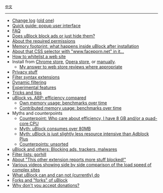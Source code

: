 <sup>[中文](https://github.com/fang5566/uBlock/wiki/Home)</sup>

***

- [Change log](https://github.com/gorhill/uBlock/releases) ([old one](https://github.com/gorhill/uBlock/wiki/Change-log))
- [Quick guide: popup user interface](https://github.com/gorhill/uBlock/wiki/Quick-guide:-popup-user-interface)
- [FAQ](https://github.com/gorhill/uBlock/wiki/FAQ)
- [Does uBlock block ads or just hide them?](https://github.com/gorhill/uBlock/wiki/Does-uBlock-block-ads-or-just-hide-them%3F)
- [About the required permissions](https://github.com/gorhill/uBlock/wiki/About-the-required-permissions)
- [Memory footprint: what happens inside uBlock after installation](https://github.com/gorhill/uBlock/wiki/Memory-footprint:-what-happens-inside-uBlock-after-installation)
- [About that CSS selector with "www.faceporn.net" in it...](https://github.com/gorhill/uBlock/wiki/About-that-CSS-selector-with-%22www.faceporn.net%22-in-it...)
- [How to whitelist a web site](https://github.com/gorhill/uBlock/wiki/How-to-whitelist-a-web-site)
- Install from [Chrome store](https://chrome.google.com/webstore/detail/%C2%B5block/cjpalhdlnbpafiamejdnhcphjbkeiagm), [Opera store](https://addons.opera.com/en-gb/extensions/details/ublock/), or [manually](https://github.com/gorhill/uBlock/tree/master/dist#install).
    - [My answer to web store reviews where appropriate](https://github.com/gorhill/uBlock/wiki/My-answer-to-web-store-reviews-where-appropriate)
- [Privacy stuff](https://github.com/gorhill/uBlock/wiki/Privacy-stuff)
- [Filter syntax extensions](https://github.com/gorhill/uBlock/wiki/Filter-syntax-extensions)
- [Dynamic filtering](https://github.com/gorhill/uBlock/wiki/Dynamic-filtering)
- [Experimental features](https://github.com/gorhill/uBlock/wiki/Experimental-features)
- [Tricks and tips](https://github.com/gorhill/uBlock/wiki/Tricks-and-tips)
- [uBlock vs. ABP: efficiency compared](https://github.com/gorhill/uBlock/wiki/uBlock-vs.-ABP:-efficiency-compared)
    - [Own memory usage: benchmarks over time](https://github.com/gorhill/uBlock/wiki/Own-memory-usage:-benchmarks-over-time)
    - [Contributed memory usage: benchmarks over time](https://github.com/gorhill/uBlock/wiki/Contributed-memory-usage:-benchmarks-over-time)
- Myths and counterpoints
    - [Counterpoint: Who care about efficiency, I have 8 GB and/or a quad-core CPU](https://github.com/gorhill/uBlock/wiki/Who-cares-about-efficiency,-I-have-8-GB-and%7Cor-a-quad-core-CPU)
    - [Myth: uBlock consumes over 80MB](https://github.com/gorhill/uBlock/wiki/Myth:-uBlock-consumes-over-80MB)
    - [Myth: uBlock is just slightly less resource intensive than Adblock Plus](https://github.com/gorhill/uBlock/wiki/Myth:-uBlock-is-just-slightly-less-resource-intensive-than-Adblock-Plus)
    - [Counterpoints: unsorted](https://github.com/gorhill/uBlock/wiki/Counterarguments)
- [uBlock and others: Blocking ads, trackers, malwares](https://github.com/gorhill/uBlock/wiki/uBlock-and-others:-Blocking-ads,-trackers,-malwares)
- [Filter lists: gorhill](https://github.com/gorhill/uBlock/wiki/Filter-lists:-gorhill)
- [About "This other extension reports more stuff blocked!"](https://github.com/gorhill/uBlock/wiki/About-%22This-other-extension-reports-more-stuff-blocked!%22)
- [Various videos showing side by side comparison of the load speed of complex sites](https://github.com/gorhill/uBlock/wiki/Various-videos-showing-side-by-side-comparison-of-the-load-speed-of-complex-sites)
- [What uBlock can and can not (currently) do](https://github.com/gorhill/uBlock/wiki/What-uBlock-can-and-can-not-(currently)-do)
- [Forks and "forks" of uBlock](https://github.com/gorhill/uBlock/wiki/Forks-and-%22forks%22-of-uBlock)
- [Why don't you accept donations?](https://github.com/gorhill/uBlock/wiki/Why-don't-you-accept-donations%3F)